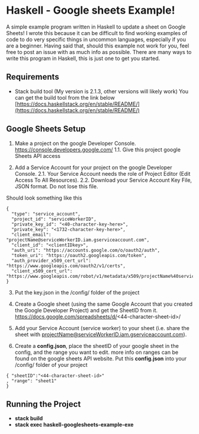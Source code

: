 # Haskell - Google sheets Example!
A simple example program written in Haskell to update a sheet on Google Sheets!
I wrote this because it can be difficult to find working examples of code to do very specific things in uncommon languages, especially if you are a beginner. 
Having said that, should this example not work for you, feel free to post an issue with as much info as possible. 
There are many ways to write this program in Haskell, this is just one to get you started.

##  Requirements 
- Stack build tool (My version is 2.1.3, other versions will likely work)
 You can get the build tool from the link below 
 [https://docs.haskellstack.org/en/stable/README/](https://docs.haskellstack.org/en/stable/README/)

##  Google Sheets Setup
1. Make a project on the google Developer Console. https://console.developers.google.com/
 1.1. Give this project google Sheets API access

2. Add a Service Account for your project on the google Developer Console.
 2.1. Your Service Account needs the role of Project Editor (Edit Access To All Resources).
 2.2. Download your Service Account Key File, JSON format. Do not lose this file. 

Should look something like this 
```
{
  "type": "service_account",
  "project_id": "serviceWorkerID",
  "private_key_id": "<40-character-key-here>",
  "private_key": "<1732-character-key-here>",
  "client_email": "projectName@serviceWorkerID.iam.gserviceaccount.com",
  "client_id": "<clientIDkey>",
  "auth_uri": "https://accounts.google.com/o/oauth2/auth",
  "token_uri": "https://oauth2.googleapis.com/token",
  "auth_provider_x509_cert_url": "https://www.googleapis.com/oauth2/v1/certs",
  "client_x509_cert_url": "https://www.googleapis.com/robot/v1/metadata/x509/projectName%40serviceWorkerID.iam.gserviceaccount.com"
}
```

3. Put the key.json in the /config/ folder of the project
4.  Create a Google sheet (using the same Google Account that you created the Google Developer Project) and get the SheetID from it.
    https://docs.google.com/spreadsheets/d/<44-character-sheet-id>/

5. Add your Service Account (service worker) to your sheet 
(i.e. share the sheet with projectName@serviceWorkerID.iam.gserviceaccount.com).

6.  Create a **config.json**, place the sheetID of your google sheet in the config, and the range you want to edit. 
more info on ranges can be found on the google sheets API website.  Put this **config.json** into your /config/ folder of your project
```
{ "sheetID":"<44-character-sheet-id>"
, "range": "sheet1"
}
```

## Running the Project
- **stack build**
- **stack exec haskell-googlesheets-example-exe**
